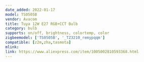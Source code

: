 ```yaml
---
date_added: 2022-01-17
model: TS0505B
vendor: Avacom
title: Tuya 12W E27 RGB+CCT Bulb
category: bulb
supports: on/off, brightness, colortemp, color
zigbeemodel: ['TS0505B', '_TZ3210_remypqqm']
compatible: [z2m,zha,tasmota]
mlink: 
link: https://www.aliexpress.com/item/1005002810593368.html
---
```

